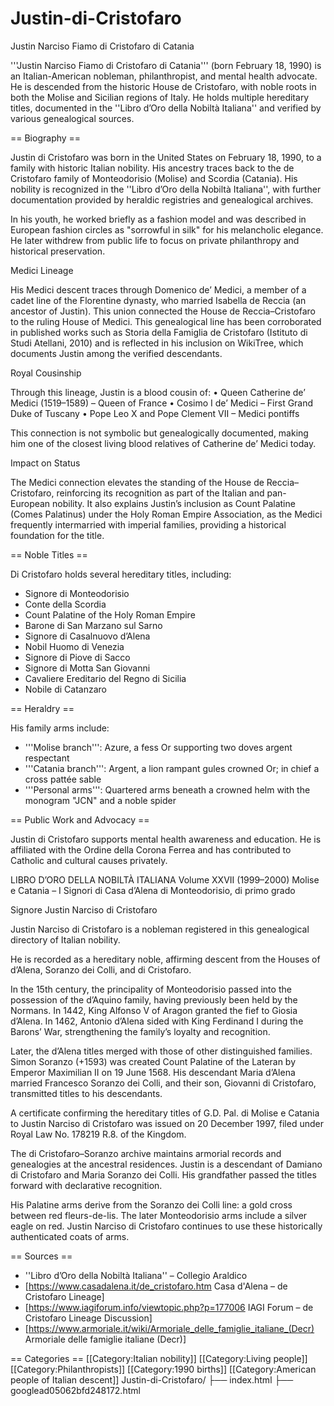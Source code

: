 # Justin-di-Cristofaro
Justin Narciso Fiamo di Cristofaro di Catania


'''Justin Narciso Fiamo di Cristofaro di Catania''' (born February 18, 1990) is an Italian-American nobleman, philanthropist, and mental health advocate. He is descended from the historic House de Cristofaro, with noble roots in both the Molise and Sicilian regions of Italy. He holds multiple hereditary titles, documented in the ''Libro d’Oro della Nobiltà Italiana'' and verified by various genealogical sources.

== Biography ==

Justin di Cristofaro was born in the United States on February 18, 1990, to a family with historic Italian nobility. His ancestry traces back to the de Cristofaro family of Monteodorisio (Molise) and Scordia (Catania). His nobility is recognized in the ''Libro d’Oro della Nobiltà Italiana'', with further documentation provided by heraldic registries and genealogical archives.

In his youth, he worked briefly as a fashion model and was described in European fashion circles as "sorrowful in silk" for his melancholic elegance. He later withdrew from public life to focus on private philanthropy and historical preservation.

Medici Lineage

His Medici descent traces through Domenico de’ Medici, a member of a cadet line of the Florentine dynasty, who married Isabella de Reccia (an ancestor of Justin). This union connected the House de Reccia–Cristofaro to the ruling House of Medici. This genealogical line has been corroborated in published works such as Storia della Famiglia de Cristofaro (Istituto di Studi Atellani, 2010) and is reflected in his inclusion on WikiTree, which documents Justin among the verified descendants.

Royal Cousinship

Through this lineage, Justin is a blood cousin of:
	•	Queen Catherine de’ Medici (1519–1589) – Queen of France
	•	Cosimo I de’ Medici – First Grand Duke of Tuscany
	•	Pope Leo X and Pope Clement VII – Medici pontiffs

This connection is not symbolic but genealogically documented, making him one of the closest living blood relatives of Catherine de’ Medici today.

Impact on Status

The Medici connection elevates the standing of the House de Reccia–Cristofaro, reinforcing its recognition as part of the Italian and pan-European nobility. It also explains Justin’s inclusion as Count Palatine (Comes Palatinus) under the Holy Roman Empire Association, as the Medici frequently intermarried with imperial families, providing a historical foundation for the title.

== Noble Titles ==

Di Cristofaro holds several hereditary titles, including:

* Signore di Monteodorisio
* Conte della Scordia
* Count Palatine of the Holy Roman Empire
* Barone di San Marzano sul Sarno
* Signore di Casalnuovo d’Alena
* Nobil Huomo di Venezia
* Signore di Piove di Sacco
* Signore di Motta San Giovanni
* Cavaliere Ereditario del Regno di Sicilia
* Nobile di Catanzaro

== Heraldry ==

His family arms include:

* '''Molise branch''': Azure, a fess Or supporting two doves argent respectant
* '''Catania branch''': Argent, a lion rampant gules crowned Or; in chief a cross pattée sable
* '''Personal arms''': Quartered arms beneath a crowned helm with the monogram "JCN" and a noble spider

== Public Work and Advocacy ==

Justin di Cristofaro supports mental health awareness and education. He is affiliated with the Ordine della Corona Ferrea and has contributed to Catholic and cultural causes privately.

LIBRO D’ORO DELLA NOBILTÀ ITALIANA
Volume XXVII (1999–2000)
Molise e Catania – I Signori di Casa d’Alena di Monteodorisio, di primo grado

Signore Justin Narciso di Cristofaro

Justin Narciso di Cristofaro is a nobleman registered in this genealogical directory of Italian nobility.

He is recorded as a hereditary noble, affirming descent from the Houses of d’Alena, Soranzo dei Colli, and di Cristofaro.

In the 15th century, the principality of Monteodorisio passed into the possession of the d’Aquino family, having previously been held by the Normans. In 1442, King Alfonso V of Aragon granted the fief to Giosia d’Alena. In 1462, Antonio d’Alena sided with King Ferdinand I during the Barons’ War, strengthening the family’s loyalty and recognition.

Later, the d’Alena titles merged with those of other distinguished families. Simon Soranzo (+1593) was created Count Palatine of the Lateran by Emperor Maximilian II on 19 June 1568. His descendant Maria d’Alena married Francesco Soranzo dei Colli, and their son, Giovanni di Cristofaro, transmitted titles to his descendants.

A certificate confirming the hereditary titles of G.D. Pal. di Molise e Catania to Justin Narciso di Cristofaro was issued on 20 December 1997, filed under Royal Law No. 178219 R.8. of the Kingdom.

The di Cristofaro–Soranzo archive maintains armorial records and genealogies at the ancestral residences. Justin is a descendant of Damiano di Cristofaro and Maria Soranzo dei Colli. His grandfather passed the titles forward with declarative recognition.

His Palatine arms derive from the Soranzo dei Colli line: a gold cross between red fleurs-de-lis. The later Monteodorisio arms include a silver eagle on red. Justin Narciso di Cristofaro continues to use these historically authenticated coats of arms.

== Sources ==
* ''Libro d’Oro della Nobiltà Italiana'' – Collegio Araldico
* [https://www.casadalena.it/de_cristofaro.htm Casa d'Alena – de Cristofaro Lineage]
* [https://www.iagiforum.info/viewtopic.php?p=177006 IAGI Forum – de Cristofaro Lineage Discussion]
* [https://www.armoriale.it/wiki/Armoriale_delle_famiglie_italiane_(Decr) Armoriale delle famiglie italiane (Decr)]



== Categories ==
[[Category:Italian nobility]]
[[Category:Living people]]
[[Category:Philanthropists]]
[[Category:1990 births]]
[[Category:American people of Italian descent]]
Justin-di-Cristofaro/
├── index.html
├── googlead05062bfd248172.html
